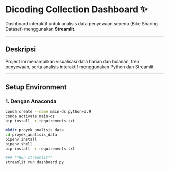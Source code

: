 # Dicoding Collection Dashboard ✨

Dashboard interaktif untuk analisis data penyewaan sepeda (Bike Sharing Dataset) menggunakan **Streamlit**.

---

## **Deskripsi**
Project ini menampilkan visualisasi data harian dan bulanan, tren penyewaan, serta analisis interaktif menggunakan Python dan Streamlit.

---

## **Setup Environment**

### **1. Dengan Anaconda**
```bash
conda create --name main-ds python=3.9
conda activate main-ds
pip install -r requirements.txt

mkdir proyek_analisis_data
cd proyek_analisis_data
pipenv install
pipenv shell
pip install -r requirements.txt

### **Run streamlit**
streamlit run dashboard.py
